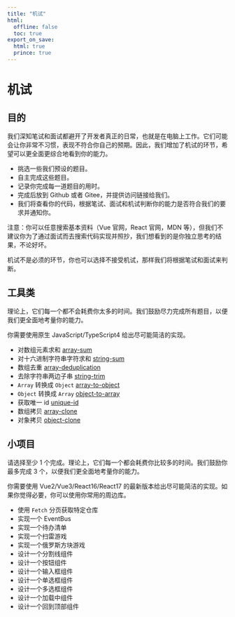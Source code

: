 ```yaml
---
title: "机试"
html:
  offline: false
  toc: true
export_on_save:
  html: true
  prince: true
---
```


# 机试

## 目的

我们深知笔试和面试都避开了开发者真正的日常，也就是在电脑上工作。它们可能会让你非常不习惯，表现不符合你自己的预期。因此，我们增加了机试的环节，希望可以更全面更综合地看到你的能力。

- 挑选一些我们预设的题目。
- 自主完成这些题目。
- 记录你完成每一道题目的用时。
- 完成后放到 Github 或者 Gitee，并提供访问链接给我们。
- 我们将查看你的代码，根据笔试、面试和机试判断你的能力是否符合我们的要求并通知你。

注意：你可以任意搜索基本资料（Vue 官网，React 官网，MDN 等），但我们不建议你为了通过面试而去搜索代码实现并照抄，我们想看到的是你独立思考的结果，不论好坏。

机试不是必须的环节，你也可以选择不接受机试，那样我们将根据笔试和面试来判断。

## 工具类

理论上，它们每一个都不会耗费你太多的时间。我们鼓励尽力完成所有题目，以便我们更全面地考量你的能力。

你需要使用原生 JavaScript/TypeScript4 给出尽可能简洁的实现。

- 对数组元素求和 [array-sum](./array-sum.js)
- 对十六进制字符串字符求和 [string-sum](./string-sum.js)
- 数组去重 [array-deduplication](./array-deduplication.js)
- 去除字符串两边子串 [string-trim](./string-trim.js)
- `Array` 转换成 `Object` [array-to-object](./array-to-object.js)
- `Object` 转换成 `Array` [object-to-array](./object-to-array.js)
- 获取唯一 id [unique-id](./unique-id.js)
- 数组拷贝 [array-clone](./array-clone.js)
- 对象拷贝 [object-clone](./object-clone.js)

## 小项目

请选择至少 1 个完成。理论上，它们每一个都会耗费你比较多的时间。我们鼓励你最多完成 3 个，以便我们更全面地考量你的能力。

你需要使用 Vue2/Vue3/React16/React17 的最新版本给出尽可能简洁的实现。如果你觉得必要，你可以使用你常用的周边库。

- 使用 `Fetch` 分页获取特定仓库
- 实现一个 EventBus
- 实现一个待办清单
- 实现一个扫雷游戏
- 实现一个俄罗斯方块游戏
- 设计一个分割线组件
- 设计一个按钮组件
- 设计一个输入框组件
- 设计一个单选框组件
- 设计一个多选框组件
- 设计一个加载中组件
- 设计一个回到顶部组件
